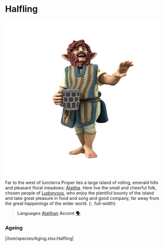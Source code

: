 # Halfling

![](halfling.png)

Far to the west of Iuncterra Proper lies a large island of rolling, emerald hills and pleasant floral meadows: [Átaitha](/places/ataitha/). Here live the small and cheerful folk, chosen people of [Ludonysos](/lore/cosmology/Daemons/Seraphim/Ludonysos.md), who enjoy the plentiful bounty of the island and take great pleasure in food and song and good company, far away from the great happenings of the wider world. 
{: .full-width}

> **Languages** [Ataithan](/lore/languages/ataithan)
> **Accent** [🗣️](https://www.dialectsarchive.com/ireland-12)

### Ageing
|/lore/species/Aging.xlsx:Halfling|